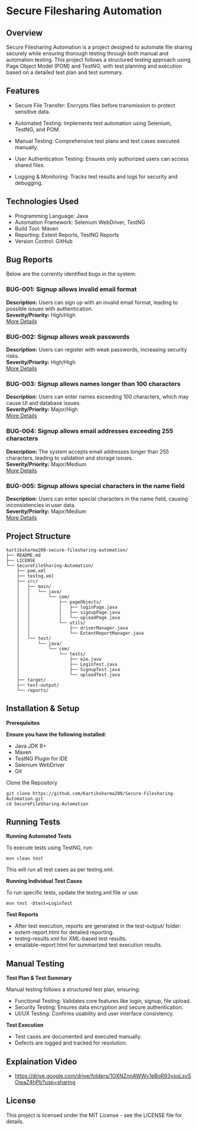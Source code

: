 # Secure Filesharing Automation

## **Overview**

Secure Filesharing Automation is a project designed to automate file sharing securely while ensuring thorough testing through both manual and automation testing. This project follows a structured testing approach using Page Object Model (POM) and TestNG, with test planning and execution based on a detailed test plan and test summary.

## Features

- Secure File Transfer: Encrypts files before transmission to protect sensitive data.

- Automated Testing: Implements test automation using Selenium, TestNG, and POM.

- Manual Testing: Comprehensive test plans and test cases executed manually.

- User Authentication Testing: Ensures only authorized users can access shared files.

- Logging & Monitoring: Tracks test results and logs for security and debugging.


## Technologies Used

- Programming Language: Java
- Automation Framework: Selenium WebDriver, TestNG
- Build Tool: Maven
- Reporting: Extent Reports, TestNG Reports
- Version Control: GitHub

## Bug Reports

Below are the currently identified bugs in the system:

### **BUG-001: Signup allows invalid email format**  
**Description:** Users can sign up with an invalid email format, leading to possible issues with authentication.  
**Severity/Priority:** High/High  
[More Details](#bug-001-signup-allows-invalid-email-format)  

### **BUG-002: Signup allows weak passwords**  
**Description:** Users can register with weak passwords, increasing security risks.  
**Severity/Priority:** High/High  
[More Details](#bug-002-signup-allows-weak-passwords)  

### **BUG-003: Signup allows names longer than 100 characters**  
**Description:** Users can enter names exceeding 100 characters, which may cause UI and database issues.  
**Severity/Priority:** Major/High  
[More Details](#bug-003-signup-allows-names-longer-than-100-characters)  

### **BUG-004: Signup allows email addresses exceeding 255 characters**  
**Description:** The system accepts email addresses longer than 255 characters, leading to validation and storage issues.  
**Severity/Priority:** Major/Medium  
[More Details](#bug-004-signup-allows-email-addresses-exceeding-255-characters)  

### **BUG-005: Signup allows special characters in the name field**  
**Description:** Users can enter special characters in the name field, causing inconsistencies in user data.  
**Severity/Priority:** Major/Medium  
[More Details](#bug-005-signup-allows-special-characters-in-the-name-field)  


## Project Structure
~~~
kartiksharma200-secure-filesharing-automation/
├── README.md
├── LICENSE
└── SecureFileSharing-Automation/
    ├── pom.xml
    ├── testng.xml
    ├── src/
    │   ├── main/
    │   │   └── java/
    │   │       └── com/
    │   │           ├── pageObjects/
    │   │           │   ├── loginPage.java
    │   │           │   ├── signupPage.java
    │   │           │   └── uploadPage.java
    │   │           └── utils/
    │   │               ├── driverManager.java
    │   │               └── ExtentReportManager.java
    │   └── test/
    │       └── java/
    │           └── com/
    │               └── tests/
    │                   ├── e2e.java
    │                   ├── LoginTest.java
    │                   ├── SignupTest.java
    │                   └── uploadTest.java
    ├── target/
    ├── test-output/
    └── reports/
~~~
## Installation & Setup

**Prerequisites**

**Ensure you have the following installed:**

- Java JDK 8+
- Maven
- TestNG Plugin for IDE
- Selenium WebDriver
- Git

Clone the Repository
~~~
git clone https://github.com/Kartiksharma200/Secure-Filesharing-Automation.git
cd SecureFileSharing-Automation
~~~
## Running Tests

**Running Automated Tests**

To execute tests using TestNG, run:
~~~
mvn clean test
~~~
This will run all test cases as per testng.xml.

**Running Individual Test Cases**

To run specific tests, update the testng.xml file or use:
~~~
mvn test -Dtest=LoginTest
~~~
**Test Reports**

- After test execution, reports are generated in the test-output/ folder:
- extent-report.html for detailed reporting.
- testng-results.xml for XML-based test results.
- emailable-report.html for summarized test execution results.

## Manual Testing

**Test Plan & Test Summary**

Manual testing follows a structured test plan, ensuring:

- Functional Testing: Validates core features like login, signup, file upload.
- Security Testing: Ensures data encryption and secure authentication.
- UI/UX Testing: Confirms usability and user interface consistency.

**Test Execution**

- Test cases are documented and executed manually.
- Defects are logged and tracked for resolution.


## Explaination Video
  -  https://drive.google.com/drive/folders/1OXNZnnAWWv1eBoR93ysoLsvSOwaZ4hPb?usp=sharing
    
## License

This project is licensed under the MIT License - see the LICENSE file for details.
